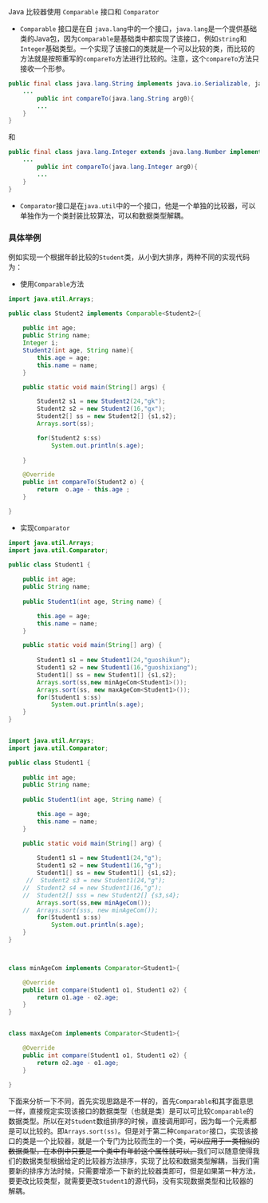 Java 比较器使用 `Comparable` 接口和 `Comparator`	

- `Comparable` 接口是在自 `java.lang`中的一个接口，`java.lang`是一个提供基础类的Java包，因为`Comparable`是基础类中都实现了该接口，例如`string`和`Integer`基础类型。一个实现了该接口的类就是一个可以比较的类，而比较的方法就是按照重写的`compareTo`方法进行比较的。注意，这个`compareTo`方法只接收一个形参。

```java
public final class java.lang.String implements java.io.Serializable, java.lang.Comparable, java.lang.CharSequence {
    ...
        public int compareTo(java.lang.String arg0){
        ...
    }
}
```

和

```java
public final class java.lang.Integer extends java.lang.Number implements java.lang.Comparable{
    ...
        public int compareTo(java.lang.Integer arg0){
        ...
    }
}
```

- `Comparator`接口是在`java.util`中的一个接口，他是一个单独的比较器，可以单独作为一个类封装比较算法，可以和数据类型解耦。

### 具体举例

例如实现一个根据年龄比较的`Student`类，从小到大排序，两种不同的实现代码为：

- 使用`Comparable`方法

```java
import java.util.Arrays;

public class Student2 implements Comparable<Student2>{
	
	public int age;
	public String name;
	Integer i;
	Student2(int age, String name){
		this.age = age;
		this.name = name;
	}

	public static void main(String[] args) {

		Student2 s1 = new Student2(24,"gk");
		Student2 s2 = new Student2(16,"gx");
		Student2[] ss = new Student2[] {s1,s2};
		Arrays.sort(ss);

		for(Student2 s:ss)
			System.out.println(s.age);
		
	}

	@Override
	public int compareTo(Student2 o) {
		return  o.age - this.age ;
	}

}
```

- 实现`Comparator` 

```java
import java.util.Arrays;
import java.util.Comparator;

public class Student1 {
	
	public int age;
	public String name;
	
	public Student1(int age, String name) {

		this.age = age;
		this.name = name;
	}

	public static void main(String[] arg) {
		
		Student1 s1 = new Student1(24,"guoshikun");
		Student1 s2 = new Student1(16,"guoshixiang");
		Student1[] ss = new Student1[] {s1,s2};
		Arrays.sort(ss,new minAgeCom<Student1>());
		Arrays.sort(ss, new maxAgeCom<Student1>());
		for(Student1 s:ss)
			System.out.println(s.age);
	}
}


import java.util.Arrays;
import java.util.Comparator;

public class Student1 {
	
	public int age;
	public String name;
	
	public Student1(int age, String name) {

		this.age = age;
		this.name = name;
	}

	public static void main(String[] arg) {
		
		Student1 s1 = new Student1(24,"g");
		Student1 s2 = new Student1(16,"g");
		Student1[] ss = new Student1[] {s1,s2};
     //  Student2 s3 = new Student1(24,"g");
	//	Student2 s4 = new Student1(16,"g");
	//	Student2[] sss = new Student2[] {s3,s4};
		Arrays.sort(ss,new minAgeCom());
	//	Arrays.sort(sss, new minAgeCom());
		for(Student1 s:ss)
			System.out.println(s.age);
	}
}



class minAgeCom implements Comparator<Student1>{

	@Override
	public int compare(Student1 o1, Student1 o2) {
		return o1.age - o2.age;
	}
}


class maxAgeCom implements Comparator<Student1>{

	@Override
	public int compare(Student1 o1, Student1 o2) {
		return o2.age - o1.age;
	}
	
}
```

下面来分析一下不同，首先实现思路是不一样的，首先`Comparable`和其字面意思一样，直接规定实现该接口的数据类型（也就是类）是可以可比较`Comparable`的数据类型。所以在对`Student`数组排序的时候，直接调用即可，因为每一个元素都是可以比较的。即`Arrays.sort(ss)`。但是对于第二种`Comparator`接口，实现该接口的类是一个比较器，就是一个专门为比较而生的一个类，~~可以应用于一类相似的数据类型，在本例中只要是一个类中有年龄这个属性就可以。~~我们可以随意使得我们的数据类型根据给定的比较器方法排序，实现了比较和数据类型解耦，当我们需要新的排序方法时候，只需要增添一下新的比较器类即可，但是如果第一种方法，要更改比较类型，就需要更改`Student1`的源代码，没有实现数据类型和比较器的解耦。